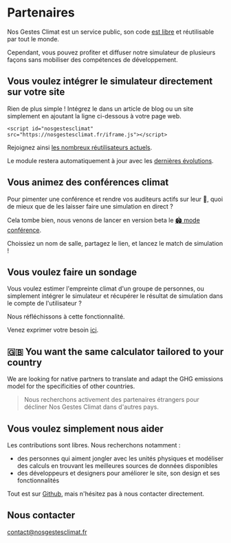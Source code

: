 # Partenaires

Nos Gestes Climat est un service public, son code [est libre](/documentation) et réutilisable par tout le monde.

Cependant, vous pouvez profiter et diffuser notre simulateur de plusieurs façons sans mobiliser des compétences de développement.

## Vous voulez intégrer le simulateur directement sur votre site

Rien de plus simple ! Intégrez le dans un article de blog ou un site simplement en ajoutant la ligne ci-dessous à votre page web.

`<script id="nosgestesclimat" src="https://nosgestesclimat.fr/iframe.js"></script>`

Rejoignez ainsi [les nombreux réutilisateurs actuels](https://datagir.ademe.fr/apps/nos-gestes-climat/).

Le module restera automatiquement à jour avec les [dernières évolutions](/nouveautés).

## Vous animez des conférences climat

Pour pimenter une conférence et rendre vos auditeurs actifs sur leur 🤳, quoi de mieux que de les laisser faire une simulation en direct ?

Cela tombe bien, nous venons de lancer en version beta le [🏟️ mode conférence](/conférence).

Choissiez un nom de salle, partagez le lien, et lancez le match de simulation !

## Vous voulez faire un sondage

Vous voulez estimer l'empreinte climat d'un groupe de personnes, ou simplement intégrer le simulateur et récupérer le résultat de simulation dans le compte de l'utilisateur ?

Nous réfléchissons à cette fonctionnalité.

Venez exprimer votre besoin [ici](https://github.com/datagir/nosgestesclimat-site/issues/231).

## 🇬🇧 You want the same calculator tailored to your country

We are looking for native partners to translate and adapt the GHG emissions model for the specificities of other countries.

> Nous recherchons activement des partenaires étrangers pour décliner Nos Gestes Climat dans d'autres pays.

## Vous voulez simplement nous aider

Les contributions sont libres. Nous recherchons notamment :

-   des personnes qui aiment jongler avec les unités physiques et modéliser des calculs en trouvant les meilleures sources de données disponibles
-   des développeurs et designers pour améliorer le site, son design et ses fonctionnalités

Tout est sur [Github](https://github.com/datagir/?q=nosgestesclimat&type=&language=&sort=), mais n'hésitez pas à nous contacter directement.

## Nous contacter

contact@nosgestesclimat.fr

